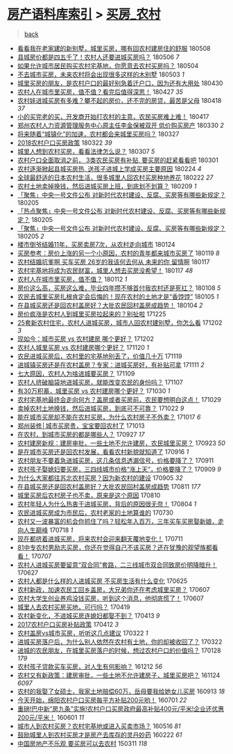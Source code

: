 [房产语料库索引](../../README.md)  > [买房_农村](买房_农村.md)
====
> [back](../README.md)

- [看看我在老家建的新别墅，城里买房，哪有回农村建房住的舒服](http://jkwz.applinzi.com/ittc/7100694261442020358.html#%E7%9C%8B%E7%9C%8B%E6%88%91%E5%9C%A8%E8%80%81%E5%AE%B6%E5%BB%BA%E7%9A%84%E6%96%B0%E5%88%AB%E5%A2%85%EF%BC%8C%E5%9F%8E%E9%87%8C%E4%B9%B0%E6%88%BF%EF%BC%8C%E5%93%AA%E6%9C%89%E5%9B%9E%E5%86%9C%E6%9D%91%E5%BB%BA%E6%88%BF%E4%BD%8F%E7%9A%84%E8%88%92%E6%9C%8D) 180508  
- [县城房价都是四五千了！农村人还要进城买房吗？](http://jkwz.applinzi.com/ittc/7099911934168269835.html#%E5%8E%BF%E5%9F%8E%E6%88%BF%E4%BB%B7%E9%83%BD%E6%98%AF%E5%9B%9B%E4%BA%94%E5%8D%83%E4%BA%86%EF%BC%81%E5%86%9C%E6%9D%91%E4%BA%BA%E8%BF%98%E8%A6%81%E8%BF%9B%E5%9F%8E%E4%B9%B0%E6%88%BF%E5%90%97%EF%BC%9F) 180506 *7* 
- [如果允许城市居民购买农村宅基地，你愿意去农村买房吗？](http://jkwz.applinzi.com/ittc/7099201837121143818.html#%E5%A6%82%E6%9E%9C%E5%85%81%E8%AE%B8%E5%9F%8E%E5%B8%82%E5%B1%85%E6%B0%91%E8%B4%AD%E4%B9%B0%E5%86%9C%E6%9D%91%E5%AE%85%E5%9F%BA%E5%9C%B0%EF%BC%8C%E4%BD%A0%E6%84%BF%E6%84%8F%E5%8E%BB%E5%86%9C%E6%9D%91%E4%B9%B0%E6%88%BF%E5%90%97%EF%BC%9F) 180504  
- [不去城市买房，未来农村将会出现很多这样的木别墅](http://jkwz.applinzi.com/ittc/7098819428445848582.html#%E4%B8%8D%E5%8E%BB%E5%9F%8E%E5%B8%82%E4%B9%B0%E6%88%BF%EF%BC%8C%E6%9C%AA%E6%9D%A5%E5%86%9C%E6%9D%91%E5%B0%86%E4%BC%9A%E5%87%BA%E7%8E%B0%E5%BE%88%E5%A4%9A%E8%BF%99%E6%A0%B7%E7%9A%84%E6%9C%A8%E5%88%AB%E5%A2%85) 180503 *1* 
- [城里买房的朋友，是农村户口的最好别急着迁户口，因为还有大用处](http://jkwz.applinzi.com/ittc/7097795344475882502.html#%E5%9F%8E%E9%87%8C%E4%B9%B0%E6%88%BF%E7%9A%84%E6%9C%8B%E5%8F%8B%EF%BC%8C%E6%98%AF%E5%86%9C%E6%9D%91%E6%88%B7%E5%8F%A3%E7%9A%84%E6%9C%80%E5%A5%BD%E5%88%AB%E6%80%A5%E7%9D%80%E8%BF%81%E6%88%B7%E5%8F%A3%EF%BC%8C%E5%9B%A0%E4%B8%BA%E8%BF%98%E6%9C%89%E5%A4%A7%E7%94%A8%E5%A4%84) 180430  
- [农村人在城市里买房，值不值？看完后值得深思！](http://jkwz.applinzi.com/ittc/7096776680356185094.html#%E5%86%9C%E6%9D%91%E4%BA%BA%E5%9C%A8%E5%9F%8E%E5%B8%82%E9%87%8C%E4%B9%B0%E6%88%BF%EF%BC%8C%E5%80%BC%E4%B8%8D%E5%80%BC%EF%BC%9F%E7%9C%8B%E5%AE%8C%E5%90%8E%E5%80%BC%E5%BE%97%E6%B7%B1%E6%80%9D%EF%BC%81) 180427 *35* 
- [农村娃进城买房有多难？攀不起的房价，还不完的房贷，最苦是父母](http://jkwz.applinzi.com/ittc/7093306768434398214.html#%E5%86%9C%E6%9D%91%E5%A8%83%E8%BF%9B%E5%9F%8E%E4%B9%B0%E6%88%BF%E6%9C%89%E5%A4%9A%E9%9A%BE%EF%BC%9F%E6%94%80%E4%B8%8D%E8%B5%B7%E7%9A%84%E6%88%BF%E4%BB%B7%EF%BC%8C%E8%BF%98%E4%B8%8D%E5%AE%8C%E7%9A%84%E6%88%BF%E8%B4%B7%EF%BC%8C%E6%9C%80%E8%8B%A6%E6%98%AF%E7%88%B6%E6%AF%8D) 180418 *37* 
- [小的买完老的买，开发商开始打农村的主意，农民买房难上难！](http://jkwz.applinzi.com/ittc/7092850280477754384.html#%E5%B0%8F%E7%9A%84%E4%B9%B0%E5%AE%8C%E8%80%81%E7%9A%84%E4%B9%B0%EF%BC%8C%E5%BC%80%E5%8F%91%E5%95%86%E5%BC%80%E5%A7%8B%E6%89%93%E5%86%9C%E6%9D%91%E7%9A%84%E4%B8%BB%E6%84%8F%EF%BC%8C%E5%86%9C%E6%B0%91%E4%B9%B0%E6%88%BF%E9%9A%BE%E4%B8%8A%E9%9A%BE%EF%BC%81) 180417  
- [郑州农村人力资源管理服务中心原主任李金保被双开 低价购买房产](http://jkwz.applinzi.com/ittc/7086278243898622993.html#%E9%83%91%E5%B7%9E%E5%86%9C%E6%9D%91%E4%BA%BA%E5%8A%9B%E8%B5%84%E6%BA%90%E7%AE%A1%E7%90%86%E6%9C%8D%E5%8A%A1%E4%B8%AD%E5%BF%83%E5%8E%9F%E4%B8%BB%E4%BB%BB%E6%9D%8E%E9%87%91%E4%BF%9D%E8%A2%AB%E5%8F%8C%E5%BC%80+%E4%BD%8E%E4%BB%B7%E8%B4%AD%E4%B9%B0%E6%88%BF%E4%BA%A7) 180330 *2* 
- [将来随着“城镇化”的加速，农村都会来城里买房吗？](http://jkwz.applinzi.com/ittc/7085296995654960144.html#%E5%B0%86%E6%9D%A5%E9%9A%8F%E7%9D%80%E2%80%9C%E5%9F%8E%E9%95%87%E5%8C%96%E2%80%9D%E7%9A%84%E5%8A%A0%E9%80%9F%EF%BC%8C%E5%86%9C%E6%9D%91%E9%83%BD%E4%BC%9A%E6%9D%A5%E5%9F%8E%E9%87%8C%E4%B9%B0%E6%88%BF%E5%90%97%EF%BC%9F) 180327  
- [2018农村户口买房政策](http://jkwz.applinzi.com/ittc/7083345339212104710.html#2018%E5%86%9C%E6%9D%91%E6%88%B7%E5%8F%A3%E4%B9%B0%E6%88%BF%E6%94%BF%E7%AD%96) 180322 *39* 
- [城里人想到农村买房，看看法律怎么说？](http://jkwz.applinzi.com/ittc/7077783937101595664.html#%E5%9F%8E%E9%87%8C%E4%BA%BA%E6%83%B3%E5%88%B0%E5%86%9C%E6%9D%91%E4%B9%B0%E6%88%BF%EF%BC%8C%E7%9C%8B%E7%9C%8B%E6%B3%95%E5%BE%8B%E6%80%8E%E4%B9%88%E8%AF%B4%EF%BC%9F) 180307 *5* 
- [农村户口全面取消之前， 3类农民买房有补贴, 要买房的赶紧看看吧](http://jkwz.applinzi.com/ittc/7075464855803134992.html#%E5%86%9C%E6%9D%91%E6%88%B7%E5%8F%A3%E5%85%A8%E9%9D%A2%E5%8F%96%E6%B6%88%E4%B9%8B%E5%89%8D%EF%BC%8C+3%E7%B1%BB%E5%86%9C%E6%B0%91%E4%B9%B0%E6%88%BF%E6%9C%89%E8%A1%A5%E8%B4%B4%2C+%E8%A6%81%E4%B9%B0%E6%88%BF%E7%9A%84%E8%B5%B6%E7%B4%A7%E7%9C%8B%E7%9C%8B%E5%90%A7) 180301  
- [农村逐渐掀起县城买房热, 送孩子进城上学成买房主要原因](http://jkwz.applinzi.com/ittc/7073577707432838160.html#%E5%86%9C%E6%9D%91%E9%80%90%E6%B8%90%E6%8E%80%E8%B5%B7%E5%8E%BF%E5%9F%8E%E4%B9%B0%E6%88%BF%E7%83%AD%2C+%E9%80%81%E5%AD%A9%E5%AD%90%E8%BF%9B%E5%9F%8E%E4%B8%8A%E5%AD%A6%E6%88%90%E4%B9%B0%E6%88%BF%E4%B8%BB%E8%A6%81%E5%8E%9F%E5%9B%A0) 180224 *4* 
- [全球最舒适的日本农村生活，很多城里人回农村买房种地养花](http://jkwz.applinzi.com/ittc/7072860168801223696.html#%E5%85%A8%E7%90%83%E6%9C%80%E8%88%92%E9%80%82%E7%9A%84%E6%97%A5%E6%9C%AC%E5%86%9C%E6%9D%91%E7%94%9F%E6%B4%BB%EF%BC%8C%E5%BE%88%E5%A4%9A%E5%9F%8E%E9%87%8C%E4%BA%BA%E5%9B%9E%E5%86%9C%E6%9D%91%E4%B9%B0%E6%88%BF%E7%A7%8D%E5%9C%B0%E5%85%BB%E8%8A%B1) 180222 *27* 
- [农村土地卖掉换钱，然后进城买房上班，到底划不划算？](http://jkwz.applinzi.com/ittc/7068211129820382225.html#%E5%86%9C%E6%9D%91%E5%9C%9F%E5%9C%B0%E5%8D%96%E6%8E%89%E6%8D%A2%E9%92%B1%EF%BC%8C%E7%84%B6%E5%90%8E%E8%BF%9B%E5%9F%8E%E4%B9%B0%E6%88%BF%E4%B8%8A%E7%8F%AD%EF%BC%8C%E5%88%B0%E5%BA%95%E5%88%92%E4%B8%8D%E5%88%92%E7%AE%97%EF%BC%9F) 180209 *1* 
- [「聚焦」中央一号文件公布 对新时代农村建设、反腐、买房等有哪些新规定？](http://jkwz.applinzi.com/ittc/7066651085907690502.html#%E3%80%8C%E8%81%9A%E7%84%A6%E3%80%8D%E4%B8%AD%E5%A4%AE%E4%B8%80%E5%8F%B7%E6%96%87%E4%BB%B6%E5%85%AC%E5%B8%83+%E5%AF%B9%E6%96%B0%E6%97%B6%E4%BB%A3%E5%86%9C%E6%9D%91%E5%BB%BA%E8%AE%BE%E3%80%81%E5%8F%8D%E8%85%90%E3%80%81%E4%B9%B0%E6%88%BF%E7%AD%89%E6%9C%89%E5%93%AA%E4%BA%9B%E6%96%B0%E8%A7%84%E5%AE%9A%EF%BC%9F) 180205  
- [「热点聚焦」中央一号文件公布 对新时代农村建设、反腐、买房等有哪些新规定？](http://jkwz.applinzi.com/ittc/7066624416073384967.html#%E3%80%8C%E7%83%AD%E7%82%B9%E8%81%9A%E7%84%A6%E3%80%8D%E4%B8%AD%E5%A4%AE%E4%B8%80%E5%8F%B7%E6%96%87%E4%BB%B6%E5%85%AC%E5%B8%83+%E5%AF%B9%E6%96%B0%E6%97%B6%E4%BB%A3%E5%86%9C%E6%9D%91%E5%BB%BA%E8%AE%BE%E3%80%81%E5%8F%8D%E8%85%90%E3%80%81%E4%B9%B0%E6%88%BF%E7%AD%89%E6%9C%89%E5%93%AA%E4%BA%9B%E6%96%B0%E8%A7%84%E5%AE%9A%EF%BC%9F) 180205  
- [「聚焦」中央一号文件公布 对新时代农村建设、反腐、买房等有哪些新规定？](http://jkwz.applinzi.com/ittc/7066528930909914123.html#%E3%80%8C%E8%81%9A%E7%84%A6%E3%80%8D%E4%B8%AD%E5%A4%AE%E4%B8%80%E5%8F%B7%E6%96%87%E4%BB%B6%E5%85%AC%E5%B8%83+%E5%AF%B9%E6%96%B0%E6%97%B6%E4%BB%A3%E5%86%9C%E6%9D%91%E5%BB%BA%E8%AE%BE%E3%80%81%E5%8F%8D%E8%85%90%E3%80%81%E4%B9%B0%E6%88%BF%E7%AD%89%E6%9C%89%E5%93%AA%E4%BA%9B%E6%96%B0%E8%A7%84%E5%AE%9A%EF%BC%9F) 180205 *2* 
- [楼市倒爷结婚11年，买房卖房7次，从农村走向城市](http://jkwz.applinzi.com/ittc/7062086617265603591.html#%E6%A5%BC%E5%B8%82%E5%80%92%E7%88%B7%E7%BB%93%E5%A9%9A11%E5%B9%B4%EF%BC%8C%E4%B9%B0%E6%88%BF%E5%8D%96%E6%88%BF7%E6%AC%A1%EF%BC%8C%E4%BB%8E%E5%86%9C%E6%9D%91%E8%B5%B0%E5%90%91%E5%9F%8E%E5%B8%82) 180124  
- [买房参考：房价上涨的另一个小原因，农村的青年都来城市买房了](http://jkwz.applinzi.com/ittc/7060331613462725642.html#%E4%B9%B0%E6%88%BF%E5%8F%82%E8%80%83%EF%BC%9A%E6%88%BF%E4%BB%B7%E4%B8%8A%E6%B6%A8%E7%9A%84%E5%8F%A6%E4%B8%80%E4%B8%AA%E5%B0%8F%E5%8E%9F%E5%9B%A0%EF%BC%8C%E5%86%9C%E6%9D%91%E7%9A%84%E9%9D%92%E5%B9%B4%E9%83%BD%E6%9D%A5%E5%9F%8E%E5%B8%82%E4%B9%B0%E6%88%BF%E4%BA%86) 180119 *8* 
- [农村结婚坑爹啊 买车买房 26岁的我该何去何从 未来的你 留情啊](http://jkwz.applinzi.com/ittc/7059668311590044688.html#%E5%86%9C%E6%9D%91%E7%BB%93%E5%A9%9A%E5%9D%91%E7%88%B9%E5%95%8A+%E4%B9%B0%E8%BD%A6%E4%B9%B0%E6%88%BF+26%E5%B2%81%E7%9A%84%E6%88%91%E8%AF%A5%E4%BD%95%E5%8E%BB%E4%BD%95%E4%BB%8E+%E6%9C%AA%E6%9D%A5%E7%9A%84%E4%BD%A0+%E7%95%99%E6%83%85%E5%95%8A) 180117  
- [农村宅基地将成为农民财富，城里人想去买房没希望！](http://jkwz.applinzi.com/ittc/7059530752348128273.html#%E5%86%9C%E6%9D%91%E5%AE%85%E5%9F%BA%E5%9C%B0%E5%B0%86%E6%88%90%E4%B8%BA%E5%86%9C%E6%B0%91%E8%B4%A2%E5%AF%8C%EF%BC%8C%E5%9F%8E%E9%87%8C%E4%BA%BA%E6%83%B3%E5%8E%BB%E4%B9%B0%E6%88%BF%E6%B2%A1%E5%B8%8C%E6%9C%9B%EF%BC%81) 180117 *48* 
- [农村人在城市里买房，值不值？](http://jkwz.applinzi.com/ittc/7057727278719435787.html#%E5%86%9C%E6%9D%91%E4%BA%BA%E5%9C%A8%E5%9F%8E%E5%B8%82%E9%87%8C%E4%B9%B0%E6%88%BF%EF%BC%8C%E5%80%BC%E4%B8%8D%E5%80%BC%EF%BC%9F) 180112 *1* 
- [房价这么高，买房这么难，毕业四年攒不够首付我农村还是死扛？](http://jkwz.applinzi.com/ittc/7055956535652385799.html#%E6%88%BF%E4%BB%B7%E8%BF%99%E4%B9%88%E9%AB%98%EF%BC%8C%E4%B9%B0%E6%88%BF%E8%BF%99%E4%B9%88%E9%9A%BE%EF%BC%8C%E6%AF%95%E4%B8%9A%E5%9B%9B%E5%B9%B4%E6%94%92%E4%B8%8D%E5%A4%9F%E9%A6%96%E4%BB%98%E6%88%91%E5%86%9C%E6%9D%91%E8%BF%98%E6%98%AF%E6%AD%BB%E6%89%9B%EF%BC%9F) 180108 *5* 
- [农民去城里买房扎根肯定会后悔的！现在农村的土地才是“香饽饽”](http://jkwz.applinzi.com/ittc/7055047413817934864.html#%E5%86%9C%E6%B0%91%E5%8E%BB%E5%9F%8E%E9%87%8C%E4%B9%B0%E6%88%BF%E6%89%8E%E6%A0%B9%E8%82%AF%E5%AE%9A%E4%BC%9A%E5%90%8E%E6%82%94%E7%9A%84%EF%BC%81%E7%8E%B0%E5%9C%A8%E5%86%9C%E6%9D%91%E7%9A%84%E5%9C%9F%E5%9C%B0%E6%89%8D%E6%98%AF%E2%80%9C%E9%A6%99%E9%A5%BD%E9%A5%BD%E2%80%9D) 180105 *1* 
- [在县城买房还是回农村盖房好？大批农民回村盖房成趋势！](http://jkwz.applinzi.com/ittc/7054738170329957383.html#%E5%9C%A8%E5%8E%BF%E5%9F%8E%E4%B9%B0%E6%88%BF%E8%BF%98%E6%98%AF%E5%9B%9E%E5%86%9C%E6%9D%91%E7%9B%96%E6%88%BF%E5%A5%BD%EF%BC%9F%E5%A4%A7%E6%89%B9%E5%86%9C%E6%B0%91%E5%9B%9E%E6%9D%91%E7%9B%96%E6%88%BF%E6%88%90%E8%B6%8B%E5%8A%BF%EF%BC%81) 180104 *2* 
- [房价疯涨是农村人到城里买房拉起来的？别扯啦](http://jkwz.applinzi.com/ittc/7051101312899351569.html#%E6%88%BF%E4%BB%B7%E7%96%AF%E6%B6%A8%E6%98%AF%E5%86%9C%E6%9D%91%E4%BA%BA%E5%88%B0%E5%9F%8E%E9%87%8C%E4%B9%B0%E6%88%BF%E6%8B%89%E8%B5%B7%E6%9D%A5%E7%9A%84%EF%BC%9F%E5%88%AB%E6%89%AF%E5%95%A6) 171225  
- [25套新农村住宅，农村人进城买房，城市人回农村建别墅，你怎么看](http://jkwz.applinzi.com/ittc/7042560039045301265.html#25%E5%A5%97%E6%96%B0%E5%86%9C%E6%9D%91%E4%BD%8F%E5%AE%85%EF%BC%8C%E5%86%9C%E6%9D%91%E4%BA%BA%E8%BF%9B%E5%9F%8E%E4%B9%B0%E6%88%BF%EF%BC%8C%E5%9F%8E%E5%B8%82%E4%BA%BA%E5%9B%9E%E5%86%9C%E6%9D%91%E5%BB%BA%E5%88%AB%E5%A2%85%EF%BC%8C%E4%BD%A0%E6%80%8E%E4%B9%88%E7%9C%8B) 171202 *3* 
- [现如今：城市买房 vs 农村建房 哪个更好？](http://jkwz.applinzi.com/ittc/7042517786251756560.html#%E7%8E%B0%E5%A6%82%E4%BB%8A%EF%BC%9A%E5%9F%8E%E5%B8%82%E4%B9%B0%E6%88%BF+vs+%E5%86%9C%E6%9D%91%E5%BB%BA%E6%88%BF+%E5%93%AA%E4%B8%AA%E6%9B%B4%E5%A5%BD%EF%BC%9F) 171202  
- [农村人城里买房 vs 农村建房哪个更好？](http://jkwz.applinzi.com/ittc/7037953137795662864.html#%E5%86%9C%E6%9D%91%E4%BA%BA%E5%9F%8E%E9%87%8C%E4%B9%B0%E6%88%BF+vs+%E5%86%9C%E6%9D%91%E5%BB%BA%E6%88%BF%E5%93%AA%E4%B8%AA%E6%9B%B4%E5%A5%BD%EF%BC%9F) 171120 *1* 
- [农民进城买房后，农村里的宅基地别丢了，价值几十万](http://jkwz.applinzi.com/ittc/7037661979127317521.html#%E5%86%9C%E6%B0%91%E8%BF%9B%E5%9F%8E%E4%B9%B0%E6%88%BF%E5%90%8E%EF%BC%8C%E5%86%9C%E6%9D%91%E9%87%8C%E7%9A%84%E5%AE%85%E5%9F%BA%E5%9C%B0%E5%88%AB%E4%B8%A2%E4%BA%86%EF%BC%8C%E4%BB%B7%E5%80%BC%E5%87%A0%E5%8D%81%E4%B8%87) 171119  
- [进城镇买房还是在农村盖房？专家：进城买房好，有补贴可拿](http://jkwz.applinzi.com/ittc/7034680962590442512.html#%E8%BF%9B%E5%9F%8E%E9%95%87%E4%B9%B0%E6%88%BF%E8%BF%98%E6%98%AF%E5%9C%A8%E5%86%9C%E6%9D%91%E7%9B%96%E6%88%BF%EF%BC%9F%E4%B8%93%E5%AE%B6%EF%BC%9A%E8%BF%9B%E5%9F%8E%E4%B9%B0%E6%88%BF%E5%A5%BD%EF%BC%8C%E6%9C%89%E8%A1%A5%E8%B4%B4%E5%8F%AF%E6%8B%BF) 171111 *2* 
- [七大原因，农村人为啥进城要买房？](http://jkwz.applinzi.com/ittc/7033854134309094416.html#%E4%B8%83%E5%A4%A7%E5%8E%9F%E5%9B%A0%EF%BC%8C%E5%86%9C%E6%9D%91%E4%BA%BA%E4%B8%BA%E5%95%A5%E8%BF%9B%E5%9F%8E%E8%A6%81%E4%B9%B0%E6%88%BF%EF%BC%9F) 171109  
- [农村人挤破脑袋地进城买房，就能改变农民的身份吗？](http://jkwz.applinzi.com/ittc/7033140428684133393.html#%E5%86%9C%E6%9D%91%E4%BA%BA%E6%8C%A4%E7%A0%B4%E8%84%91%E8%A2%8B%E5%9C%B0%E8%BF%9B%E5%9F%8E%E4%B9%B0%E6%88%BF%EF%BC%8C%E5%B0%B1%E8%83%BD%E6%94%B9%E5%8F%98%E5%86%9C%E6%B0%91%E7%9A%84%E8%BA%AB%E4%BB%BD%E5%90%97%EF%BC%9F) 171107  
- [有30万积蓄，城里买房 vs 农村建房哪个更好？](http://jkwz.applinzi.com/ittc/7030192576936805392.html#%E6%9C%8930%E4%B8%87%E7%A7%AF%E8%93%84%EF%BC%8C%E5%9F%8E%E9%87%8C%E4%B9%B0%E6%88%BF+vs+%E5%86%9C%E6%9D%91%E5%BB%BA%E6%88%BF%E5%93%AA%E4%B8%AA%E6%9B%B4%E5%A5%BD%EF%BC%9F) 171030 *1* 
- [农村宅基地最终会走向何方？盖房或者买房前，农民要想明白这点！](http://jkwz.applinzi.com/ittc/7029506321060201489.html#%E5%86%9C%E6%9D%91%E5%AE%85%E5%9F%BA%E5%9C%B0%E6%9C%80%E7%BB%88%E4%BC%9A%E8%B5%B0%E5%90%91%E4%BD%95%E6%96%B9%EF%BC%9F%E7%9B%96%E6%88%BF%E6%88%96%E8%80%85%E4%B9%B0%E6%88%BF%E5%89%8D%EF%BC%8C%E5%86%9C%E6%B0%91%E8%A6%81%E6%83%B3%E6%98%8E%E7%99%BD%E8%BF%99%E7%82%B9%EF%BC%81) 171029  
- [卖掉农村土地换钱，然后进城买房，到底可不可靠？](http://jkwz.applinzi.com/ittc/7027201161889842192.html#%E5%8D%96%E6%8E%89%E5%86%9C%E6%9D%91%E5%9C%9F%E5%9C%B0%E6%8D%A2%E9%92%B1%EF%BC%8C%E7%84%B6%E5%90%8E%E8%BF%9B%E5%9F%8E%E4%B9%B0%E6%88%BF%EF%BC%8C%E5%88%B0%E5%BA%95%E5%8F%AF%E4%B8%8D%E5%8F%AF%E9%9D%A0%EF%BC%9F) 171022 *9* 
- [能在城市买房却不能在农村买房，为什么农村房子不外卖？](http://jkwz.applinzi.com/ittc/7025348908639847441.html#%E8%83%BD%E5%9C%A8%E5%9F%8E%E5%B8%82%E4%B9%B0%E6%88%BF%E5%8D%B4%E4%B8%8D%E8%83%BD%E5%9C%A8%E5%86%9C%E6%9D%91%E4%B9%B0%E6%88%BF%EF%BC%8C%E4%B8%BA%E4%BB%80%E4%B9%88%E5%86%9C%E6%9D%91%E6%88%BF%E5%AD%90%E4%B8%8D%E5%A4%96%E5%8D%96%EF%BC%9F) 171017 *6* 
- [郑州装修│城市买房贵，宝宝要回农村了](http://jkwz.applinzi.com/ittc/7023945574041256976.html#%E9%83%91%E5%B7%9E%E8%A3%85%E4%BF%AE%E2%94%82%E5%9F%8E%E5%B8%82%E4%B9%B0%E6%88%BF%E8%B4%B5%EF%BC%8C%E5%AE%9D%E5%AE%9D%E8%A6%81%E5%9B%9E%E5%86%9C%E6%9D%91%E4%BA%86) 171013  
- [在农村，到城市买房的都是哪些人？](http://jkwz.applinzi.com/ittc/7016841252946052113.html#%E5%9C%A8%E5%86%9C%E6%9D%91%EF%BC%8C%E5%88%B0%E5%9F%8E%E5%B8%82%E4%B9%B0%E6%88%BF%E7%9A%84%E9%83%BD%E6%98%AF%E5%93%AA%E4%BA%9B%E4%BA%BA%EF%BC%9F) 170927 *17* 
- [农村建房新规：建房审批，一些土地不允许建房，农民城里买房？](http://jkwz.applinzi.com/ittc/7016439889577640977.html#%E5%86%9C%E6%9D%91%E5%BB%BA%E6%88%BF%E6%96%B0%E8%A7%84%EF%BC%9A%E5%BB%BA%E6%88%BF%E5%AE%A1%E6%89%B9%EF%BC%8C%E4%B8%80%E4%BA%9B%E5%9C%9F%E5%9C%B0%E4%B8%8D%E5%85%81%E8%AE%B8%E5%BB%BA%E6%88%BF%EF%BC%8C%E5%86%9C%E6%B0%91%E5%9F%8E%E9%87%8C%E4%B9%B0%E6%88%BF%EF%BC%9F) 170923 *50* 
- [是在城市买房还是回农村发展，看看农村新貌就知道了](http://jkwz.applinzi.com/ittc/7014042141008069648.html#%E6%98%AF%E5%9C%A8%E5%9F%8E%E5%B8%82%E4%B9%B0%E6%88%BF%E8%BF%98%E6%98%AF%E5%9B%9E%E5%86%9C%E6%9D%91%E5%8F%91%E5%B1%95%EF%BC%8C%E7%9C%8B%E7%9C%8B%E5%86%9C%E6%9D%91%E6%96%B0%E8%B2%8C%E5%B0%B1%E7%9F%A5%E9%81%93%E4%BA%86) 170916 *1* 
- [农村朋友不要着急进城买房，这几条信息透漏信号，价格要降了？](http://jkwz.applinzi.com/ittc/7012024352802079761.html#%E5%86%9C%E6%9D%91%E6%9C%8B%E5%8F%8B%E4%B8%8D%E8%A6%81%E7%9D%80%E6%80%A5%E8%BF%9B%E5%9F%8E%E4%B9%B0%E6%88%BF%EF%BC%8C%E8%BF%99%E5%87%A0%E6%9D%A1%E4%BF%A1%E6%81%AF%E9%80%8F%E6%BC%8F%E4%BF%A1%E5%8F%B7%EF%BC%8C%E4%BB%B7%E6%A0%BC%E8%A6%81%E9%99%8D%E4%BA%86%EF%BC%9F) 170911  
- [农村孩子娶媳妇要买房，三四线城市价格“涨上天”，价格要降了？](http://jkwz.applinzi.com/ittc/7011226305918665745.html#%E5%86%9C%E6%9D%91%E5%AD%A9%E5%AD%90%E5%A8%B6%E5%AA%B3%E5%A6%87%E8%A6%81%E4%B9%B0%E6%88%BF%EF%BC%8C%E4%B8%89%E5%9B%9B%E7%BA%BF%E5%9F%8E%E5%B8%82%E4%BB%B7%E6%A0%BC%E2%80%9C%E6%B6%A8%E4%B8%8A%E5%A4%A9%E2%80%9D%EF%BC%8C%E4%BB%B7%E6%A0%BC%E8%A6%81%E9%99%8D%E4%BA%86%EF%BC%9F) 170909 *9* 
- [为什么大家都往苏北农村买房？因为新农村的建设](http://jkwz.applinzi.com/ittc/7009819981720847376.html#%E4%B8%BA%E4%BB%80%E4%B9%88%E5%A4%A7%E5%AE%B6%E9%83%BD%E5%BE%80%E8%8B%8F%E5%8C%97%E5%86%9C%E6%9D%91%E4%B9%B0%E6%88%BF%EF%BC%9F%E5%9B%A0%E4%B8%BA%E6%96%B0%E5%86%9C%E6%9D%91%E7%9A%84%E5%BB%BA%E8%AE%BE) 170905 *32* 
- [在县城买房还是回农村盖房好？大批农民回村盖房成趋势](http://jkwz.applinzi.com/ittc/7000598770285544465.html#%E5%9C%A8%E5%8E%BF%E5%9F%8E%E4%B9%B0%E6%88%BF%E8%BF%98%E6%98%AF%E5%9B%9E%E5%86%9C%E6%9D%91%E7%9B%96%E6%88%BF%E5%A5%BD%EF%BC%9F%E5%A4%A7%E6%89%B9%E5%86%9C%E6%B0%91%E5%9B%9E%E6%9D%91%E7%9B%96%E6%88%BF%E6%88%90%E8%B6%8B%E5%8A%BF) 170811 *177* 
- [城里买房后农村房子也不卖，原来是这个原因](http://jkwz.applinzi.com/ittc/7000096256482083857.html#%E5%9F%8E%E9%87%8C%E4%B9%B0%E6%88%BF%E5%90%8E%E5%86%9C%E6%9D%91%E6%88%BF%E5%AD%90%E4%B9%9F%E4%B8%8D%E5%8D%96%EF%BC%8C%E5%8E%9F%E6%9D%A5%E6%98%AF%E8%BF%99%E4%B8%AA%E5%8E%9F%E5%9B%A0) 170810  
- [农村年轻人为什么热衷于进城买房，背后的原因很无奈！](http://jkwz.applinzi.com/ittc/6997953865897739280.html#%E5%86%9C%E6%9D%91%E5%B9%B4%E8%BD%BB%E4%BA%BA%E4%B8%BA%E4%BB%80%E4%B9%88%E7%83%AD%E8%A1%B7%E4%BA%8E%E8%BF%9B%E5%9F%8E%E4%B9%B0%E6%88%BF%EF%BC%8C%E8%83%8C%E5%90%8E%E7%9A%84%E5%8E%9F%E5%9B%A0%E5%BE%88%E6%97%A0%E5%A5%88%EF%BC%81) 170804 *1* 
- [农民进城买房成为市民后，农村老家的土地算谁的](http://jkwz.applinzi.com/ittc/6996029958827541521.html#%E5%86%9C%E6%B0%91%E8%BF%9B%E5%9F%8E%E4%B9%B0%E6%88%BF%E6%88%90%E4%B8%BA%E5%B8%82%E6%B0%91%E5%90%8E%EF%BC%8C%E5%86%9C%E6%9D%91%E8%80%81%E5%AE%B6%E7%9A%84%E5%9C%9F%E5%9C%B0%E7%AE%97%E8%B0%81%E7%9A%84) 170730  
- [农村又一波暴富的机会你抓住了吗？轻松年入百万，三年买车买房娶新娘，走向人生巅峰](http://jkwz.applinzi.com/ittc/6991615726304363537.html#%E5%86%9C%E6%9D%91%E5%8F%88%E4%B8%80%E6%B3%A2%E6%9A%B4%E5%AF%8C%E7%9A%84%E6%9C%BA%E4%BC%9A%E4%BD%A0%E6%8A%93%E4%BD%8F%E4%BA%86%E5%90%97%EF%BC%9F%E8%BD%BB%E6%9D%BE%E5%B9%B4%E5%85%A5%E7%99%BE%E4%B8%87%EF%BC%8C%E4%B8%89%E5%B9%B4%E4%B9%B0%E8%BD%A6%E4%B9%B0%E6%88%BF%E5%A8%B6%E6%96%B0%E5%A8%98%EF%BC%8C%E8%B5%B0%E5%90%91%E4%BA%BA%E7%94%9F%E5%B7%85%E5%B3%B0) 170718 *1* 
- [现在都挤着进城买房，将来农村会迎来翻天覆地变化！](http://jkwz.applinzi.com/ittc/6989180728242603025.html#%E7%8E%B0%E5%9C%A8%E9%83%BD%E6%8C%A4%E7%9D%80%E8%BF%9B%E5%9F%8E%E4%B9%B0%E6%88%BF%EF%BC%8C%E5%B0%86%E6%9D%A5%E5%86%9C%E6%9D%91%E4%BC%9A%E8%BF%8E%E6%9D%A5%E7%BF%BB%E5%A4%A9%E8%A6%86%E5%9C%B0%E5%8F%98%E5%8C%96%EF%BC%81) 170711  
- [81中专农村男励志买房，你还在觉得自己不该买房？还在犹豫的观望族都看看！](http://jkwz.applinzi.com/ittc/6987494952106722308.html#81%E4%B8%AD%E4%B8%93%E5%86%9C%E6%9D%91%E7%94%B7%E5%8A%B1%E5%BF%97%E4%B9%B0%E6%88%BF%EF%BC%8C%E4%BD%A0%E8%BF%98%E5%9C%A8%E8%A7%89%E5%BE%97%E8%87%AA%E5%B7%B1%E4%B8%8D%E8%AF%A5%E4%B9%B0%E6%88%BF%EF%BC%9F%E8%BF%98%E5%9C%A8%E7%8A%B9%E8%B1%AB%E7%9A%84%E8%A7%82%E6%9C%9B%E6%97%8F%E9%83%BD%E7%9C%8B%E7%9C%8B%EF%BC%81) 170707  
- [农村人进城买房要留意“双合同”套路，二三线城市双合同致房价明降暗升！](http://jkwz.applinzi.com/ittc/6983820506414187524.html#%E5%86%9C%E6%9D%91%E4%BA%BA%E8%BF%9B%E5%9F%8E%E4%B9%B0%E6%88%BF%E8%A6%81%E7%95%99%E6%84%8F%E2%80%9C%E5%8F%8C%E5%90%88%E5%90%8C%E2%80%9D%E5%A5%97%E8%B7%AF%EF%BC%8C%E4%BA%8C%E4%B8%89%E7%BA%BF%E5%9F%8E%E5%B8%82%E5%8F%8C%E5%90%88%E5%90%8C%E8%87%B4%E6%88%BF%E4%BB%B7%E6%98%8E%E9%99%8D%E6%9A%97%E5%8D%87%EF%BC%81) 170627  
- [农村人都是什么样的人进城买房 不买房生活有什么变化](http://jkwz.applinzi.com/ittc/6983104957707191301.html#%E5%86%9C%E6%9D%91%E4%BA%BA%E9%83%BD%E6%98%AF%E4%BB%80%E4%B9%88%E6%A0%B7%E7%9A%84%E4%BA%BA%E8%BF%9B%E5%9F%8E%E4%B9%B0%E6%88%BF+%E4%B8%8D%E4%B9%B0%E6%88%BF%E7%94%9F%E6%B4%BB%E6%9C%89%E4%BB%80%E4%B9%88%E5%8F%98%E5%8C%96) 170625  
- [农村新政，加速农民工回乡盖房，大兄弟你还在考虑城里买房？](http://jkwz.applinzi.com/ittc/6976454901822391300.html#%E5%86%9C%E6%9D%91%E6%96%B0%E6%94%BF%EF%BC%8C%E5%8A%A0%E9%80%9F%E5%86%9C%E6%B0%91%E5%B7%A5%E5%9B%9E%E4%B9%A1%E7%9B%96%E6%88%BF%EF%BC%8C%E5%A4%A7%E5%85%84%E5%BC%9F%E4%BD%A0%E8%BF%98%E5%9C%A8%E8%80%83%E8%99%91%E5%9F%8E%E9%87%8C%E4%B9%B0%E6%88%BF%EF%BC%9F) 170607  
- [农村大学生创业养鸡没钱买房，听到这个消息，他彻底慌了！](http://jkwz.applinzi.com/ittc/6976442886089344004.html#%E5%86%9C%E6%9D%91%E5%A4%A7%E5%AD%A6%E7%94%9F%E5%88%9B%E4%B8%9A%E5%85%BB%E9%B8%A1%E6%B2%A1%E9%92%B1%E4%B9%B0%E6%88%BF%EF%BC%8C%E5%90%AC%E5%88%B0%E8%BF%99%E4%B8%AA%E6%B6%88%E6%81%AF%EF%BC%8C%E4%BB%96%E5%BD%BB%E5%BA%95%E6%85%8C%E4%BA%86%EF%BC%81) 170607  
- [城里人去农村买房买地，可行吗？](http://jkwz.applinzi.com/ittc/6958228744635417605.html#%E5%9F%8E%E9%87%8C%E4%BA%BA%E5%8E%BB%E5%86%9C%E6%9D%91%E4%B9%B0%E6%88%BF%E4%B9%B0%E5%9C%B0%EF%BC%8C%E5%8F%AF%E8%A1%8C%E5%90%97%EF%BC%9F) 170419  
- [农村新变化，不进城买房连媳妇都娶不到？](http://jkwz.applinzi.com/ittc/6955977000731804677.html#%E5%86%9C%E6%9D%91%E6%96%B0%E5%8F%98%E5%8C%96%EF%BC%8C%E4%B8%8D%E8%BF%9B%E5%9F%8E%E4%B9%B0%E6%88%BF%E8%BF%9E%E5%AA%B3%E5%A6%87%E9%83%BD%E5%A8%B6%E4%B8%8D%E5%88%B0%EF%BC%9F) 170413 *9* 
- [2017农村户口买房补贴政策](http://jkwz.applinzi.com/ittc/6955684270956872708.html#2017%E5%86%9C%E6%9D%91%E6%88%B7%E5%8F%A3%E4%B9%B0%E6%88%BF%E8%A1%A5%E8%B4%B4%E6%94%BF%E7%AD%96) 170412 *3* 
- [农村盖房vs城市买房，听听这几点建议](http://jkwz.applinzi.com/ittc/6947805461108753413.html#%E5%86%9C%E6%9D%91%E7%9B%96%E6%88%BFvs%E5%9F%8E%E5%B8%82%E4%B9%B0%E6%88%BF%EF%BC%8C%E5%90%AC%E5%90%AC%E8%BF%99%E5%87%A0%E7%82%B9%E5%BB%BA%E8%AE%AE) 170322 *1* 
- [进城买房落户后，为什么别人依然在农村有土地，你的却被收回了？](http://jkwz.applinzi.com/ittc/6947800152155882501.html#%E8%BF%9B%E5%9F%8E%E4%B9%B0%E6%88%BF%E8%90%BD%E6%88%B7%E5%90%8E%EF%BC%8C%E4%B8%BA%E4%BB%80%E4%B9%88%E5%88%AB%E4%BA%BA%E4%BE%9D%E7%84%B6%E5%9C%A8%E5%86%9C%E6%9D%91%E6%9C%89%E5%9C%9F%E5%9C%B0%EF%BC%8C%E4%BD%A0%E7%9A%84%E5%8D%B4%E8%A2%AB%E6%94%B6%E5%9B%9E%E4%BA%86%EF%BC%9F) 170322  
- [进城的农民朋友，在城里买房落户的时候，想过农村户口的价值吗？](http://jkwz.applinzi.com/ittc/6927957320159200260.html#%E8%BF%9B%E5%9F%8E%E7%9A%84%E5%86%9C%E6%B0%91%E6%9C%8B%E5%8F%8B%EF%BC%8C%E5%9C%A8%E5%9F%8E%E9%87%8C%E4%B9%B0%E6%88%BF%E8%90%BD%E6%88%B7%E7%9A%84%E6%97%B6%E5%80%99%EF%BC%8C%E6%83%B3%E8%BF%87%E5%86%9C%E6%9D%91%E6%88%B7%E5%8F%A3%E7%9A%84%E4%BB%B7%E5%80%BC%E5%90%97%EF%BC%9F) 170128 *179* 
- [农村孩子贷款买车买房，对人生有何影响？](http://jkwz.applinzi.com/ittc/6910682333123707909.html#%E5%86%9C%E6%9D%91%E5%AD%A9%E5%AD%90%E8%B4%B7%E6%AC%BE%E4%B9%B0%E8%BD%A6%E4%B9%B0%E6%88%BF%EF%BC%8C%E5%AF%B9%E4%BA%BA%E7%94%9F%E6%9C%89%E4%BD%95%E5%BD%B1%E5%93%8D%EF%BC%9F) 161212 *56* 
- [农村又有新政策：建房审批，一些土地不允许建房子，城里买房吧？](http://jkwz.applinzi.com/ittc/6904082003955024901.html#%E5%86%9C%E6%9D%91%E5%8F%88%E6%9C%89%E6%96%B0%E6%94%BF%E7%AD%96%EF%BC%9A%E5%BB%BA%E6%88%BF%E5%AE%A1%E6%89%B9%EF%BC%8C%E4%B8%80%E4%BA%9B%E5%9C%9F%E5%9C%B0%E4%B8%8D%E5%85%81%E8%AE%B8%E5%BB%BA%E6%88%BF%E5%AD%90%EF%BC%8C%E5%9F%8E%E9%87%8C%E4%B9%B0%E6%88%BF%E5%90%A7%EF%BC%9F) 161124 *6097* 
- [农村的我娶了女硕士，我家土地赔偿60万，岳母要我给她女儿买房](http://jkwz.applinzi.com/ittc/6877424707040707588.html#%E5%86%9C%E6%9D%91%E7%9A%84%E6%88%91%E5%A8%B6%E4%BA%86%E5%A5%B3%E7%A1%95%E5%A3%AB%EF%BC%8C%E6%88%91%E5%AE%B6%E5%9C%9F%E5%9C%B0%E8%B5%94%E5%81%BF60%E4%B8%87%EF%BC%8C%E5%B2%B3%E6%AF%8D%E8%A6%81%E6%88%91%E7%BB%99%E5%A5%B9%E5%A5%B3%E5%84%BF%E4%B9%B0%E6%88%BF) 160913 *18* 
- [今天开始，绵阳农村户口买房每平方补贴200元哟！](http://jkwz.applinzi.com/ittc/6849991511294608389.html#%E4%BB%8A%E5%A4%A9%E5%BC%80%E5%A7%8B%EF%BC%8C%E7%BB%B5%E9%98%B3%E5%86%9C%E6%9D%91%E6%88%B7%E5%8F%A3%E4%B9%B0%E6%88%BF%E6%AF%8F%E5%B9%B3%E6%96%B9%E8%A1%A5%E8%B4%B4200%E5%85%83%E5%93%9F%EF%BC%81) 160701 *22* 
- [重磅!巴中新“房九条”实施!农村户口买房政府最高补贴400元/平米!企业还优惠200元/平米！](http://jkwz.applinzi.com/ittc/6838833720509072388.html#%E9%87%8D%E7%A3%85%21%E5%B7%B4%E4%B8%AD%E6%96%B0%E2%80%9C%E6%88%BF%E4%B9%9D%E6%9D%A1%E2%80%9D%E5%AE%9E%E6%96%BD%21%E5%86%9C%E6%9D%91%E6%88%B7%E5%8F%A3%E4%B9%B0%E6%88%BF%E6%94%BF%E5%BA%9C%E6%9C%80%E9%AB%98%E8%A1%A5%E8%B4%B4400%E5%85%83%2F%E5%B9%B3%E7%B1%B3%21%E4%BC%81%E4%B8%9A%E8%BF%98%E4%BC%98%E6%83%A0200%E5%85%83%2F%E5%B9%B3%E7%B1%B3%EF%BC%81) 160601 *11* 
- [城市人到农村买房？农村宅基地或进入买卖市场？](http://jkwz.applinzi.com/ittc/6832822022761350149.html#%E5%9F%8E%E5%B8%82%E4%BA%BA%E5%88%B0%E5%86%9C%E6%9D%91%E4%B9%B0%E6%88%BF%EF%BC%9F%E5%86%9C%E6%9D%91%E5%AE%85%E5%9F%BA%E5%9C%B0%E6%88%96%E8%BF%9B%E5%85%A5%E4%B9%B0%E5%8D%96%E5%B8%82%E5%9C%BA%EF%BC%9F) 160516 *81* 
- [鼓励城里人到农村买房才是房产去库存的灵丹妙药](http://jkwz.applinzi.com/ittc/6801551736443503620.html#%E9%BC%93%E5%8A%B1%E5%9F%8E%E9%87%8C%E4%BA%BA%E5%88%B0%E5%86%9C%E6%9D%91%E4%B9%B0%E6%88%BF%E6%89%8D%E6%98%AF%E6%88%BF%E4%BA%A7%E5%8E%BB%E5%BA%93%E5%AD%98%E7%9A%84%E7%81%B5%E4%B8%B9%E5%A6%99%E8%8D%AF) 160222 *61* 
- [中国房地产不乐观 要买房可以去农村](http://jkwz.applinzi.com/ittc/547650611395976371.html#%E4%B8%AD%E5%9B%BD%E6%88%BF%E5%9C%B0%E4%BA%A7%E4%B8%8D%E4%B9%90%E8%A7%82+%E8%A6%81%E4%B9%B0%E6%88%BF%E5%8F%AF%E4%BB%A5%E5%8E%BB%E5%86%9C%E6%9D%91) 150311 *118* 
